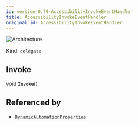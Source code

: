 ```yaml
---
id: version-0.79-AccessibilityInvokeEventHandler
title: AccessibilityInvokeEventHandler
original_id: AccessibilityInvokeEventHandler
---
```


![Architecture](https://img.shields.io/badge/architecture-old_only-yellow)

Kind: `delegate`

## Invoke
void **`Invoke`**()

## Referenced by
- [`DynamicAutomationProperties`](DynamicAutomationProperties)
